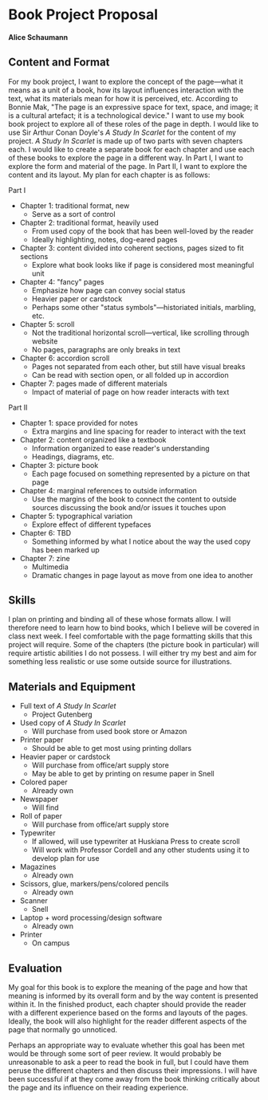 # Book Project Proposal

#### Alice Schaumann 

## Content and Format

For my book project, I want to explore the concept of the page—what it means as a unit of a book, how its layout influences interaction with the text, what its materials mean for how it is perceived, etc. According to Bonnie Mak, "The page is an expressive space for text, space, and image; it is a cultural artefact; it is a technological device." I want to use my book book project to explore all of these roles of the page in depth. I would like to use Sir Arthur Conan Doyle's _A Study In Scarlet_ for the content of my project. _A Study In Scarlet_ is made up of two parts with seven chapters each. I would like to create a separate book for each chapter and use each of these books to explore the page in a different way. In Part I, I want to explore the form and material of the page. In Part II, I want to explore the content and its layout. My plan for each chapter is as follows:

Part I

- Chapter 1: traditional format, new
    - Serve as a sort of control
- Chapter 2: traditional format, heavily used
    - From used copy of the book that has been well-loved by the reader
    - Ideally highlighting, notes, dog-eared pages
- Chapter 3: content divided into coherent sections, pages sized to fit sections
    - Explore what book looks like if page is considered most meaningful unit
- Chapter 4: "fancy" pages
    - Emphasize how page can convey social status
    - Heavier paper or cardstock
    - Perhaps some other "status symbols"—historiated initials, marbling, etc.
- Chapter 5: scroll
    - Not the traditional horizontal scroll—vertical, like scrolling through website
    - No pages, paragraphs are only breaks in text
- Chapter 6: accordion scroll
    - Pages not separated from each other, but still have visual breaks
    - Can be read with section open, or all folded up in accordion
- Chapter 7: pages made of different materials
    - Impact of material of page on how reader interacts with text

Part II

- Chapter 1: space provided for notes
    - Extra margins and line spacing for reader to interact with the text
- Chapter 2: content organized like a textbook
    - Information organized to ease reader's understanding
    - Headings, diagrams, etc.
- Chapter 3: picture book
    - Each page focused on something represented by a picture on that page
- Chapter 4: marginal references to outside information
    - Use the margins of the book to connect the content to outside sources discussing the book and/or issues it touches upon
- Chapter 5: typographical variation
    - Explore effect of different typefaces
- Chapter 6: TBD
    - Something informed by what I notice about the way the used copy has been marked up
- Chapter 7: zine
    - Multimedia
    - Dramatic changes in page layout as move from one idea to another

## Skills

I plan on printing and binding all of these whose formats allow. I will therefore need to learn how to bind books, which I believe will be covered in class next week. I feel comfortable with the page formatting skills that this project will require. Some of the chapters (the picture book in particular) will require artistic abilities I do not possess. I will either try my best and aim for something less realistic or use some outside source for illustrations. 

## Materials and Equipment

- Full text of _A Study In Scarlet_
    - Project Gutenberg
- Used copy of _A Study In Scarlet_
    - Will purchase from used book store or Amazon
- Printer paper
    - Should be able to get most using printing dollars
- Heavier paper or cardstock
    - Will purchase from office/art supply store
    - May be able to get by printing on resume paper in Snell
- Colored paper
    - Already own
- Newspaper
    - Will find
- Roll of paper
    - Will purchase from office/art supply store
- Typewriter
    - If allowed, will use typewriter at Huskiana Press to create scroll
    - Will work with Professor Cordell and any other students using it to develop plan for use
- Magazines
    - Already own
- Scissors, glue, markers/pens/colored pencils
    - Already own
- Scanner
    - Snell
- Laptop + word processing/design software
    - Already own
- Printer
    - On campus

## Evaluation

My goal for this book is to explore the meaning of the page and how that meaning is informed by its overall form and by the way content is presented within it. In the finished product, each chapter should provide the reader with a different experience based on the forms and layouts of the pages. Ideally, the book will also highlight for the reader different aspects of the page that normally go unnoticed.

Perhaps an appropriate way to evaluate whether this goal has been met would be through some sort of peer review. It would probably be unreasonable to ask a peer to read the book in full, but I could have them peruse the different chapters and then discuss their impressions. I will have been successful if at they come away from the book thinking critically about the page and its influence on their reading experience.